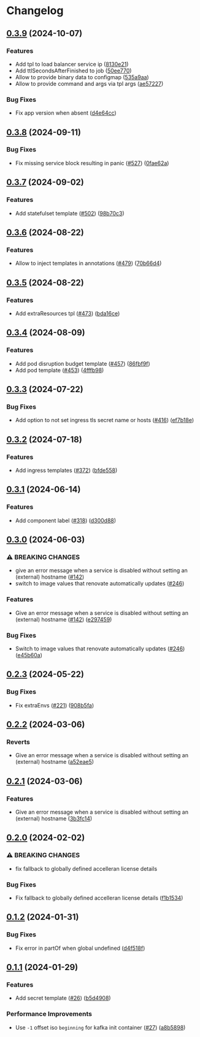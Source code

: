 # Changelog

## [0.3.9](https://github.com/accelleran/helm-charts/compare/common-0.3.8...common-0.3.9) (2024-10-07)


### Features

* Add tpl to load balancer service ip ([8130e21](https://github.com/accelleran/helm-charts/commit/8130e21b0b8e66635d8d88c1a69f42e9e0cfc410))
* Add ttlSecondsAfterFinished to job ([50ee770](https://github.com/accelleran/helm-charts/commit/50ee770e3ba1e5ce478d5fb84a8094ae0f6514fc))
* Allow to provide binary data to configmap ([535a9aa](https://github.com/accelleran/helm-charts/commit/535a9aafc032bc5e53752f9e26cd90cfaa1fd962))
* Allow to provide command and args via tpl args ([ae57227](https://github.com/accelleran/helm-charts/commit/ae57227ace6bc70f8fe8068125b6e1d8a906916a))


### Bug Fixes

* Fix app version when absent ([d4e64cc](https://github.com/accelleran/helm-charts/commit/d4e64cc9e3feb0db67f91c14af946500d69d8b92))

## [0.3.8](https://github.com/accelleran/helm-charts/compare/common-0.3.7...common-0.3.8) (2024-09-11)


### Bug Fixes

* Fix missing service block resulting in panic ([#527](https://github.com/accelleran/helm-charts/issues/527)) ([0fae62a](https://github.com/accelleran/helm-charts/commit/0fae62a0987bf1f14505ac0c18323c2d5c36091d))

## [0.3.7](https://github.com/accelleran/helm-charts/compare/common-0.3.6...common-0.3.7) (2024-09-02)


### Features

* Add statefulset template ([#502](https://github.com/accelleran/helm-charts/issues/502)) ([98b70c3](https://github.com/accelleran/helm-charts/commit/98b70c36cbf4ffa2ed1b82f544d32187772f7590))

## [0.3.6](https://github.com/accelleran/helm-charts/compare/common-0.3.5...common-0.3.6) (2024-08-22)


### Features

* Allow to inject templates in annotations ([#479](https://github.com/accelleran/helm-charts/issues/479)) ([70b66d4](https://github.com/accelleran/helm-charts/commit/70b66d40279f6a46d57636d9769c150d0f96a962))

## [0.3.5](https://github.com/accelleran/helm-charts/compare/common-0.3.4...common-0.3.5) (2024-08-22)


### Features

* Add extraResources tpl ([#473](https://github.com/accelleran/helm-charts/issues/473)) ([bda16ce](https://github.com/accelleran/helm-charts/commit/bda16ced019635c08dc3c4472dd830e7111b6ce2))

## [0.3.4](https://github.com/accelleran/helm-charts/compare/common-0.3.3...common-0.3.4) (2024-08-09)


### Features

* Add pod disruption budget template ([#457](https://github.com/accelleran/helm-charts/issues/457)) ([86fbf9f](https://github.com/accelleran/helm-charts/commit/86fbf9fb0b8c7777a033df626478dc83e03369b0))
* Add pod template ([#453](https://github.com/accelleran/helm-charts/issues/453)) ([4fffb98](https://github.com/accelleran/helm-charts/commit/4fffb98cd9bdca611409f222f1633b06ec737c1a))

## [0.3.3](https://github.com/accelleran/helm-charts/compare/common-0.3.2...common-0.3.3) (2024-07-22)


### Bug Fixes

* Add option to not set ingress tls secret name or hosts ([#416](https://github.com/accelleran/helm-charts/issues/416)) ([ef7b18e](https://github.com/accelleran/helm-charts/commit/ef7b18e0704f4fab9a3619b1481e729bacc62c97))

## [0.3.2](https://github.com/accelleran/helm-charts/compare/common-0.3.1...common-0.3.2) (2024-07-18)


### Features

* Add ingress templates ([#372](https://github.com/accelleran/helm-charts/issues/372)) ([bfde558](https://github.com/accelleran/helm-charts/commit/bfde5584c16286d06ed552abbe8c444bda451ace))

## [0.3.1](https://github.com/accelleran/helm-charts/compare/common-0.3.0...common-0.3.1) (2024-06-14)


### Features

* Add component label ([#318](https://github.com/accelleran/helm-charts/issues/318)) ([d300d88](https://github.com/accelleran/helm-charts/commit/d300d883b0fa36f6e960f348b8360a2179b2f265))

## [0.3.0](https://github.com/accelleran/helm-charts/compare/common-0.2.3...common-0.3.0) (2024-06-03)


### ⚠ BREAKING CHANGES

* give an error message when a service is disabled without setting an (external) hostname ([#142](https://github.com/accelleran/helm-charts/issues/142))
* switch to image values that renovate automatically updates ([#246](https://github.com/accelleran/helm-charts/issues/246))

### Features

* Give an error message when a service is disabled without setting an (external) hostname ([#142](https://github.com/accelleran/helm-charts/issues/142)) ([e297459](https://github.com/accelleran/helm-charts/commit/e297459fc9b51007616fd3ce5b862d594c5aa05a))


### Bug Fixes

* Switch to image values that renovate automatically updates ([#246](https://github.com/accelleran/helm-charts/issues/246)) ([e45b60a](https://github.com/accelleran/helm-charts/commit/e45b60af421cb985d8f3d25a9f190f00fcddee5d))

## [0.2.3](https://github.com/accelleran/helm-charts/compare/common-0.2.2...common-0.2.3) (2024-05-22)


### Bug Fixes

* Fix extraEnvs ([#221](https://github.com/accelleran/helm-charts/issues/221)) ([908b5fa](https://github.com/accelleran/helm-charts/commit/908b5fadc2b829f696ae9ca77cbed46aca3897cf))

## [0.2.2](https://github.com/accelleran/helm-charts/compare/common-0.2.1...common-0.2.2) (2024-03-06)


### Reverts

* Give an error message when a service is disabled without setting an (external) hostname ([a52eae5](https://github.com/accelleran/helm-charts/commit/a52eae59f9c5b8f737077ce0a065e906ae9da6ff))

## [0.2.1](https://github.com/accelleran/helm-charts/compare/common-0.2.0...common-0.2.1) (2024-03-06)


### Features

* Give an error message when a service is disabled without setting an (external) hostname ([3b3fc14](https://github.com/accelleran/helm-charts/commit/3b3fc14d50b28adfd3129c489d2093bed6696dec))

## [0.2.0](https://github.com/accelleran/helm-charts/compare/common-0.1.2...common-0.2.0) (2024-02-02)


### ⚠ BREAKING CHANGES

* fix fallback to globally defined accelleran license details

### Bug Fixes

* Fix fallback to globally defined accelleran license details ([f1b1534](https://github.com/accelleran/helm-charts/commit/f1b1534261b0d437a9d6ff956092e03515c8579f))

## [0.1.2](https://github.com/accelleran/helm-charts/compare/common-0.1.1...common-0.1.2) (2024-01-31)


### Bug Fixes

* Fix error in partOf when global undefined ([d4f518f](https://github.com/accelleran/helm-charts/commit/d4f518f3cd549b72acb4f1a9db6467194e435225))

## [0.1.1](https://github.com/accelleran/helm-charts/compare/common-0.1.0...common-0.1.1) (2024-01-29)


### Features

* Add secret template ([#26](https://github.com/accelleran/helm-charts/issues/26)) ([b5d4908](https://github.com/accelleran/helm-charts/commit/b5d490862362eb9b94dbd89b30d89131b5dd12d8))


### Performance Improvements

* Use `-1` offset iso `beginning` for kafka init container ([#27](https://github.com/accelleran/helm-charts/issues/27)) ([a8b5898](https://github.com/accelleran/helm-charts/commit/a8b58987a45c5d2687110da25e6773bd4ba4dc84))
